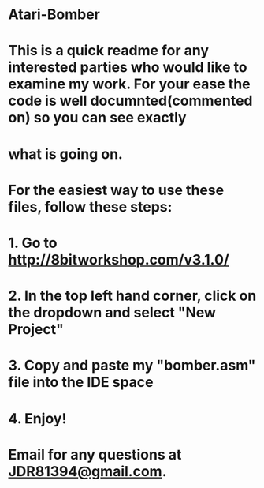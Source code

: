 # Atari-Bomber
#
#
#       This is a quick readme for any interested parties who would like to examine my work. For your ease the code is well documnted(commented on) so you can see exactly
#       what is going on.
#
#       For the easiest way to use these files, follow these steps: 
#       
#
#       1. Go to http://8bitworkshop.com/v3.1.0/
#
#       2. In the top left hand corner, click on the dropdown and select "New Project"
#
#       3. Copy and paste my "bomber.asm" file into the IDE space
#
#       4. Enjoy!
#
#       Email for any questions at JDR81394@gmail.com.
#
#
#
#
#
#
#
#
#
#
#
#
#
#
#
#
#
#
#
#
#
#
#
#
#
#
#
#
#
#
#
#
#
#
#
#
#
#
#
#
#
